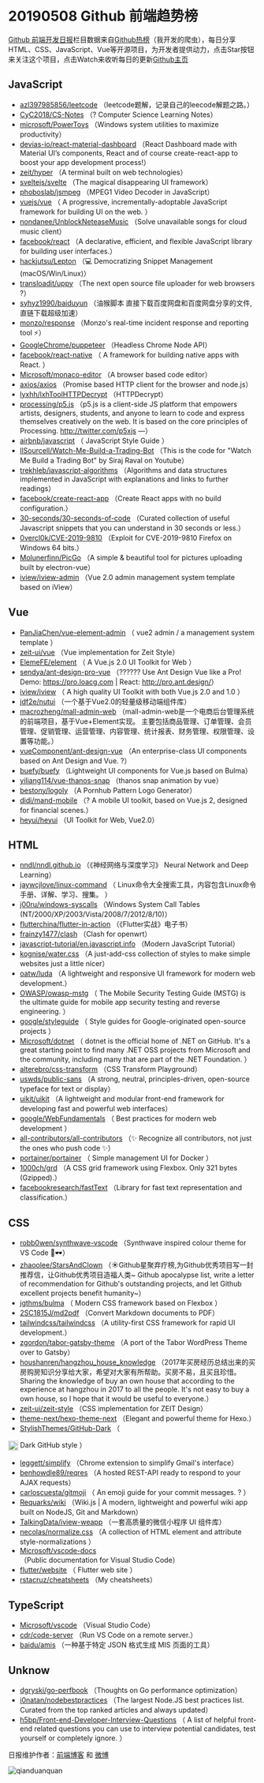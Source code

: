 # 20190508 Github 前端趋势榜

[Github 前端开发日报](https://qdkfweb.cn/c/news)栏目数据来自[Github热榜](https://github.qdkfweb.cn/)（我开发的爬虫），每日分享HTML、CSS、JavaScript、Vue等开源项目，为开发者提供动力，点击Star按钮来关注这个项目，点击Watch来收听每日的更新[Github主页](https://github.com/kujian/githubTrending)
## JavaScript

* [azl397985856/leetcode](https://github.com/azl397985856/leetcode) （leetcode题解，记录自己的leecode解题之路。）
* [CyC2018/CS-Notes](https://github.com/CyC2018/CS-Notes) （? Computer Science Learning Notes）
* [microsoft/PowerToys](https://github.com/microsoft/PowerToys) （Windows system utilities to maximize productivity）
* [devias-io/react-material-dashboard](https://github.com/devias-io/react-material-dashboard) （React Dashboard made with Material UI’s components, React and of course create-react-app to boost your app development process!）
* [zeit/hyper](https://github.com/zeit/hyper) （A terminal built on web technologies）
* [sveltejs/svelte](https://github.com/sveltejs/svelte) （The magical disappearing UI framework）
* [phoboslab/jsmpeg](https://github.com/phoboslab/jsmpeg) （MPEG1 Video Decoder in JavaScript）
* [vuejs/vue](https://github.com/vuejs/vue) （
        A progressive, incrementally-adoptable JavaScript framework for building UI on the web.
      ）
* [nondanee/UnblockNeteaseMusic](https://github.com/nondanee/UnblockNeteaseMusic) （Solve unavailable songs for cloud music client）
* [facebook/react](https://github.com/facebook/react) （A declarative, efficient, and flexible JavaScript library for building user interfaces.）
* [hackjutsu/Lepton](https://github.com/hackjutsu/Lepton) （&#x1f4bb; Democratizing Snippet Management (macOS/Win/Linux)）
* [transloadit/uppy](https://github.com/transloadit/uppy) （The next open source file uploader for web browsers ?）
* [syhyz1990/baiduyun](https://github.com/syhyz1990/baiduyun) （油猴脚本 直接下载百度网盘和百度网盘分享的文件,直链下载超级加速）
* [monzo/response](https://github.com/monzo/response) （Monzo's real-time incident response and reporting tool ⚡️）
* [GoogleChrome/puppeteer](https://github.com/GoogleChrome/puppeteer) （Headless Chrome Node API）
* [facebook/react-native](https://github.com/facebook/react) （
        A framework for building native apps with React.
      ）
* [Microsoft/monaco-editor](https://github.com/Microsoft/monaco-editor) （A browser based code editor）
* [axios/axios](https://github.com/axios/axios) （Promise based HTTP client for the browser and node.js）
* [lyxhh/lxhToolHTTPDecrypt](https://github.com/lyxhh/lxhToolHTTPDecrypt) （HTTPDecrypt）
* [processing/p5.js](https://github.com/processing/p5.js) （p5.js is a client-side JS platform that empowers artists, designers, students, and anyone to learn to code and express themselves creatively on the web. It is based on the core principles of Processing. <a href="http://twitter.com/p5xjs" rel="nofollow">http://twitter.com/p5xjs</a> —）
* [airbnb/javascript](https://github.com/airbnb/javascript) （
        JavaScript Style Guide
      ）
* [llSourcell/Watch-Me-Build-a-Trading-Bot](https://github.com/llSourcell/Watch-Me-Build-a-Trading-Bot) （This is the code for "Watch Me Build a Trading Bot" by Siraj Raval on Youtube）
* [trekhleb/javascript-algorithms](https://github.com/trekhleb/javascript-algorithms) （Algorithms and data structures implemented in JavaScript with explanations and links to further readings）
* [facebook/create-react-app](https://github.com/facebook/create-react-app) （Create React apps with no build configuration.）
* [30-seconds/30-seconds-of-code](https://github.com/30-seconds/30-seconds-of-code) （Curated collection of useful Javascript snippets that you can understand in 30 seconds or less.）
* [0vercl0k/CVE-2019-9810](https://github.com/0vercl0k/CVE-2019-9810) （Exploit for CVE-2019-9810 Firefox on Windows 64 bits.）
* [Molunerfinn/PicGo](https://github.com/Molunerfinn/PicGo) （A simple &amp; beautiful tool for pictures uploading built by electron-vue）
* [iview/iview-admin](https://github.com/iview/iview-admin) （Vue 2.0 admin management system template based on iView）

## Vue

* [PanJiaChen/vue-element-admin](https://github.com/PanJiaChen/vue-element-admin) （
        vue2 admin / a management system template
      ）
* [zeit-ui/vue](https://github.com/zeit-ui/vue) （Vue implementation for Zeit Style）
* [ElemeFE/element](https://github.com/ElemeFE/element) （
        A Vue.js 2.0 UI Toolkit for Web
      ）
* [sendya/ant-design-pro-vue](https://github.com/sendya/ant-design-pro-vue) （??‍???‍? Use Ant Design Vue like a Pro! Demo: <a href="https://pro.loacg.com" rel="nofollow">https://pro.loacg.com</a> | React: <a href="http://pro.ant.design/" rel="nofollow">http://pro.ant.design/</a>）
* [iview/iview](https://github.com/iview/iview) （
        A high quality UI Toolkit with both Vue.js 2.0 and 1.0
      ）
* [jdf2e/nutui](https://github.com/jdf2e/nutui) （一个基于Vue2.0的轻量级移动端组件库）
* [macrozheng/mall-admin-web](https://github.com/macrozheng/mall-admin-web) （mall-admin-web是一个电商后台管理系统的前端项目，基于Vue+Element实现。 主要包括商品管理、订单管理、会员管理、促销管理、运营管理、内容管理、统计报表、财务管理、权限管理、设置等功能。）
* [vueComponent/ant-design-vue](https://github.com/vueComponent/ant-design-vue) （An enterprise-class UI components based on Ant Design and Vue. ?）
* [buefy/buefy](https://github.com/buefy/buefy) （Lightweight UI components for Vue.js based on Bulma）
* [yiliang114/vue-thanos-snap](https://github.com/yiliang114/vue-thanos-snap) （thanos snap animation by vue）
* [bestony/logoly](https://github.com/bestony/logoly) （A Pornhub Pattern Logo Generator）
* [didi/mand-mobile](https://github.com/didi/mand-mobile) （? A mobile UI toolkit, based on Vue.js 2, designed for financial scenes.）
* [heyui/heyui](https://github.com/heyui/heyui) （UI Toolkit for Web, Vue2.0）

## HTML

* [nndl/nndl.github.io](https://github.com/nndl/nndl.github.io) （《神经网络与深度学习》 Neural Network and Deep Learning）
* [jaywcjlove/linux-command](https://github.com/jaywcjlove/linux-command) （
        Linux命令大全搜索工具，内容包含Linux命令手册、详解、学习、搜集。
      ）
* [j00ru/windows-syscalls](https://github.com/j00ru/windows-syscalls) （Windows System Call Tables (NT/2000/XP/2003/Vista/2008/7/2012/8/10)）
* [flutterchina/flutter-in-action](https://github.com/flutterchina/flutter-in-action) （《Flutter实战》电子书）
* [frainzy1477/clash](https://github.com/frainzy1477/clash) （Clash for openwrt）
* [javascript-tutorial/en.javascript.info](https://github.com/javascript-tutorial/en.javascript.info) （Modern JavaScript Tutorial）
* [kognise/water.css](https://github.com/kognise/water.css) （A just-add-css collection of styles to make simple websites just a little nicer）
* [oatw/luda](https://github.com/oatw/luda) （A lightweight and responsive UI framework for modern web development.）
* [OWASP/owasp-mstg](https://github.com/OWASP/owasp-mstg) （
         The Mobile Security Testing Guide (MSTG) is the ultimate guide for mobile app security testing and reverse engineering.
      ）
* [google/styleguide](https://github.com/google/styleguide) （
        Style guides for Google-originated open-source projects
      ）
* [Microsoft/dotnet](https://github.com/Microsoft/dotnet) （
        dotnet is the official home of .NET on GitHub. It's a great starting point to find many .NET OSS projects from Microsoft and the community, including many that are part of the .NET Foundation.
      ）
* [alterebro/css-transform](https://github.com/alterebro/css-transform) （CSS Transform Playground）
* [uswds/public-sans](https://github.com/uswds/public-sans) （A strong, neutral, principles-driven, open-source typeface for text or display）
* [uikit/uikit](https://github.com/uikit/uikit) （A lightweight and modular front-end framework for developing fast and powerful web interfaces）
* [google/WebFundamentals](https://github.com/google/WebFundamentals) （
        Best practices for modern web development
      ）
* [all-contributors/all-contributors](https://github.com/all-contributors/all-contributors) （✨ Recognize all contributors, not just the ones who push code ✨）
* [portainer/portainer](https://github.com/portainer/portainer) （
        Simple management UI for Docker
      ）
* [1000ch/grd](https://github.com/1000ch/grd) （A CSS grid framework using Flexbox. Only 321 bytes (Gzipped).）
* [facebookresearch/fastText](https://github.com/facebookresearch/fastText) （Library for fast text representation and classification.）

## CSS

* [robb0wen/synthwave-vscode](https://github.com/robb0wen/synthwave-vscode) （Synthwave inspired colour theme for VS Code &#x1f305;&#x1f576;）
* [zhaoolee/StarsAndClown](https://github.com/zhaoolee/StarsAndClown) （☀️Github星聚弃疗榜,为Github优秀项目写一封推荐信，让Github优秀项目造福人类~ Github apocalypse list, write a letter of recommendation for Github's outstanding projects, and let Github excellent projects benefit humanity~）
* [jgthms/bulma](https://github.com/jgthms/bulma) （
        Modern CSS framework based on Flexbox
      ）
* [2SC1815J/md2pdf](https://github.com/2SC1815J/md2pdf) （Convert Markdown documents to PDF）
* [tailwindcss/tailwindcss](https://github.com/tailwindcss/tailwindcss) （A utility-first CSS framework for rapid UI development.）
* [zgordon/tabor-gatsby-theme](https://github.com/zgordon/tabor-gatsby-theme) （A port of the Tabor WordPress Theme over to Gatsby）
* [houshanren/hangzhou_house_knowledge](https://github.com/houshanren/hangzhou_house_knowledge) （2017年买房经历总结出来的买房购房知识分享给大家，希望对大家有所帮助。买房不易，且买且珍惜。Sharing the knowledge of buy an own house that according to the experience at hangzhou in 2017 to all the people. It's not easy to buy a own house, so I hope that it would be useful to everyone.）
* [zeit-ui/zeit-style](https://github.com/zeit-ui/zeit-style) （CSS implementation for ZEIT Design）
* [theme-next/hexo-theme-next](https://github.com/theme-next/hexo-theme-next) （Elegant and powerful theme for Hexo.）
* [StylishThemes/GitHub-Dark](https://github.com/StylishThemes/GitHub-Dark) （
        
<img class="emoji" title=":octocat:" alt=":octocat:" src="https://assets-cdn.github.com/images/icons/emoji/octocat.png" height="20" width="20" align="absmiddle"> Dark GitHub style
      ）
* [leggett/simplify](https://github.com/leggett/simplify) （Chrome extension to simplify Gmail's interface）
* [benhowdle89/reqres](https://github.com/benhowdle89/reqres) （A hosted REST-API ready to respond to your AJAX requests）
* [carloscuesta/gitmoji](https://github.com/carloscuesta/gitmoji) （
        An emoji guide for your commit messages. ? 
      ）
* [Requarks/wiki](https://github.com/Requarks/wiki) （Wiki.js | A modern, lightweight and powerful wiki app built on NodeJS, Git and Markdown）
* [TalkingData/iview-weapp](https://github.com/TalkingData/iview-weapp) （一套高质量的微信小程序 UI 组件库）
* [necolas/normalize.css](https://github.com/necolas/normalize.css) （A collection of HTML element and attribute style-normalizations
      ）
* [Microsoft/vscode-docs](https://github.com/Microsoft/vscode-docs) （Public documentation for Visual Studio Code）
* [flutter/website](https://github.com/flutter/website) （
        Flutter web site
      ）
* [rstacruz/cheatsheets](https://github.com/rstacruz/cheatsheets) （My cheatsheets）

## TypeScript

* [Microsoft/vscode](https://github.com/Microsoft/vscode) （Visual Studio Code）
* [cdr/code-server](https://github.com/cdr/code-server) （Run VS Code on a remote server.）
* [baidu/amis](https://github.com/baidu/amis) （一种基于特定 JSON 格式生成 MIS 页面的工具）

## Unknow

* [dgryski/go-perfbook](https://github.com/dgryski/go-perfbook) （Thoughts on Go performance optimization）
* [i0natan/nodebestpractices](https://github.com/i0natan/nodebestpractices) （The largest Node.JS best practices list. Curated from the top ranked articles and always updated）
* [h5bp/Front-end-Developer-Interview-Questions](https://github.com/h5bp/Front-end-Developer-Interview-Questions) （
        A list of helpful front-end related questions you can use to interview potential candidates, test yourself or completely ignore.
      ）


日报维护作者：[前端博客](https://qdkfweb.cn/) 和 [微博](https://qdkfweb.cn/go/weibo)

![qianduanquan](https://user-images.githubusercontent.com/3055447/38468989-651132ac-3b80-11e8-8e6b-15122322a9d7.png)